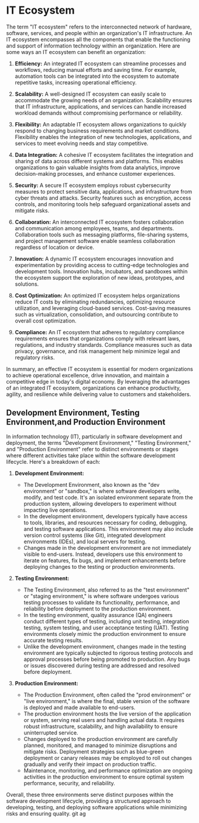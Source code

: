 # IT Ecosystem

The term "IT ecosystem" refers to the interconnected network of hardware, software, services, and people within an organization's IT infrastructure. An IT ecosystem encompasses all the components that enable the functioning and support of information technology within an organization. Here are some ways an IT ecosystem can benefit an organization:

1. **Efficiency:** An integrated IT ecosystem can streamline processes and workflows, reducing manual efforts and saving time. For example, automation tools can be integrated into the ecosystem to automate repetitive tasks, increasing operational efficiency.

2. **Scalability:** A well-designed IT ecosystem can easily scale to accommodate the growing needs of an organization. Scalability ensures that IT infrastructure, applications, and services can handle increased workload demands without compromising performance or reliability.

3. **Flexibility:** An adaptable IT ecosystem allows organizations to quickly respond to changing business requirements and market conditions. Flexibility enables the integration of new technologies, applications, and services to meet evolving needs and stay competitive.

4. **Data Integration:** A cohesive IT ecosystem facilitates the integration and sharing of data across different systems and platforms. This enables organizations to gain valuable insights from data analytics, improve decision-making processes, and enhance customer experiences.

5. **Security:** A secure IT ecosystem employs robust cybersecurity measures to protect sensitive data, applications, and infrastructure from cyber threats and attacks. Security features such as encryption, access controls, and monitoring tools help safeguard organizational assets and mitigate risks.

6. **Collaboration:** An interconnected IT ecosystem fosters collaboration and communication among employees, teams, and departments. Collaboration tools such as messaging platforms, file-sharing systems, and project management software enable seamless collaboration regardless of location or device.

7. **Innovation:** A dynamic IT ecosystem encourages innovation and experimentation by providing access to cutting-edge technologies and development tools. Innovation hubs, incubators, and sandboxes within the ecosystem support the exploration of new ideas, prototypes, and solutions.

8. **Cost Optimization:** An optimized IT ecosystem helps organizations reduce IT costs by eliminating redundancies, optimizing resource utilization, and leveraging cloud-based services. Cost-saving measures such as virtualization, consolidation, and outsourcing contribute to overall cost optimization.

9. **Compliance:** An IT ecosystem that adheres to regulatory compliance requirements ensures that organizations comply with relevant laws, regulations, and industry standards. Compliance measures such as data privacy, governance, and risk management help minimize legal and regulatory risks.

In summary, an effective IT ecosystem is essential for modern organizations to achieve operational excellence, drive innovation, and maintain a competitive edge in today's digital economy. By leveraging the advantages of an integrated IT ecosystem, organizations can enhance productivity, agility, and resilience while delivering value to customers and stakeholders.

## Development Environment, Testing Environment,and Production Environment

In information technology (IT), particularly in software development and deployment, the terms "Development Environment," "Testing Environment," and "Production Environment" refer to distinct environments or stages where different activities take place within the software development lifecycle. Here's a breakdown of each:

1. **Development Environment:**
   - The Development Environment, also known as the "dev environment" or "sandbox," is where software developers write, modify, and test code. It's an isolated environment separate from the production system, allowing developers to experiment without impacting live operations.
   - In the development environment, developers typically have access to tools, libraries, and resources necessary for coding, debugging, and testing software applications. This environment may also include version control systems (like Git), integrated development environments (IDEs), and local servers for testing.
   - Changes made in the development environment are not immediately visible to end-users. Instead, developers use this environment to iterate on features, fix bugs, and implement enhancements before deploying changes to the testing or production environments.

2. **Testing Environment:**
   - The Testing Environment, also referred to as the "test environment" or "staging environment," is where software undergoes various testing processes to validate its functionality, performance, and reliability before deployment to the production environment.
   - In the testing environment, quality assurance (QA) engineers conduct different types of testing, including unit testing, integration testing, system testing, and user acceptance testing (UAT). Testing environments closely mimic the production environment to ensure accurate testing results.
   - Unlike the development environment, changes made in the testing environment are typically subjected to rigorous testing protocols and approval processes before being promoted to production. Any bugs or issues discovered during testing are addressed and resolved before deployment.

3. **Production Environment:**
   - The Production Environment, often called the "prod environment" or "live environment," is where the final, stable version of the software is deployed and made available to end-users.
   - The production environment hosts the live version of the application or system, serving real users and handling actual data. It requires robust infrastructure, scalability, and high availability to ensure uninterrupted service.
   - Changes deployed to the production environment are carefully planned, monitored, and managed to minimize disruptions and mitigate risks. Deployment strategies such as blue-green deployment or canary releases may be employed to roll out changes gradually and verify their impact on production traffic.
   - Maintenance, monitoring, and performance optimization are ongoing activities in the production environment to ensure optimal system performance, security, and reliability.

Overall, these three environments serve distinct purposes within the software development lifecycle, providing a structured approach to developing, testing, and deploying software applications while minimizing risks and ensuring quality.
git ag